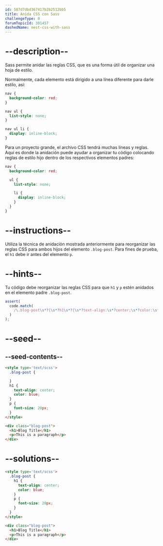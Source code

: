 ```yaml
---
id: 587d7dbd367417b2b2512bb5
title: Anida CSS con Sass
challengeType: 0
forumTopicId: 301457
dashedName: nest-css-with-sass
---
```


# --description--

Sass permite anidar las reglas CSS, que es una forma útil de organizar una hoja de estilo.

Normalmente, cada elemento está dirigido a una línea diferente para darle estilo, así:

```scss
nav {
  background-color: red;
}

nav ul {
  list-style: none;
}

nav ul li {
  display: inline-block;
}
```

Para un proyecto grande, el archivo CSS tendrá muchas líneas y reglas. Aquí es donde la anidación puede ayudar a organizar tu código colocando reglas de estilo hijo dentro de los respectivos elementos padres:

```scss
nav {
  background-color: red;

  ul {
    list-style: none;

    li {
      display: inline-block;
    }
  }
}

```

# --instructions--

Utiliza la técnica de anidación mostrada anteriormente para reorganizar las reglas CSS para ambos hijos del elemento `.blog-post`. Para fines de prueba, el `h1` debe ir antes del elemento `p`.

# --hints--

Tu código debe reorganizar las reglas CSS para que `h1` y `p` estén anidados en el elemento padre `.blog-post`.

```js
assert(
  code.match(
    /\.blog-post\s*?{\s*?h1\s*?{\s*?text-align:\s*?center;\s*?color:\s*?blue;\s*?}\s*?p\s*?{\s*?font-size:\s*?20px;\s*?}\s*?}/gi
  )
);
```

# --seed--

## --seed-contents--

```html
<style type='text/scss'>
  .blog-post {

  }
  h1 {
    text-align: center;
    color: blue;
  }
  p {
    font-size: 20px;
  }
</style>

<div class="blog-post">
  <h1>Blog Title</h1>
  <p>This is a paragraph</p>
</div>
```

# --solutions--

```html
<style type='text/scss'>
  .blog-post {
    h1 {
      text-align: center;
      color: blue;
    }
    p {
      font-size: 20px;
    }
  }
</style>

<div class="blog-post">
  <h1>Blog Title</h1>
  <p>This is a paragraph</p>
</div>
```
